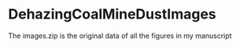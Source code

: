 # DehazingCoalMineDustImages
The images.zip is the original data of all the figures in my manuscript
